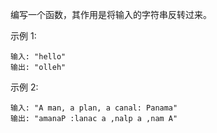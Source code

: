编写一个函数，其作用是将输入的字符串反转过来。

示例 1:
```
输入: "hello"
输出: "olleh"
```
示例 2:
```
输入: "A man, a plan, a canal: Panama"
输出: "amanaP :lanac a ,nalp a ,nam A"
```
